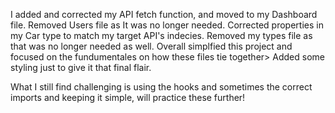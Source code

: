 I added and corrected my API fetch function, and moved to my Dashboard file.
Removed Users file as It was no longer needed.
Corrected properties in my Car type to match my target API's indecies.
Removed my types file as that was no longer needed as well.
Overall simplfied this project and focused on the fundumentales on how these files tie together>
Added some styling just to give it that final flair.

What I still find challenging is using the hooks and sometimes the correct imports and keeping it simple, will practice these further!
